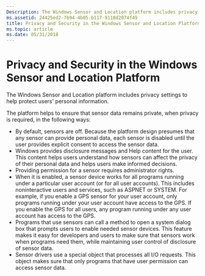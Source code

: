 ```yaml
---
Description: The Windows Sensor and Location platform includes privacy settings to help protect users' personal information.
ms.assetid: 24425ed2-7b94-4b05-b117-9118d2074f49
title: Privacy and Security in the Windows Sensor and Location Platform
ms.topic: article
ms.date: 05/31/2018
---
```


# Privacy and Security in the Windows Sensor and Location Platform

The Windows Sensor and Location platform includes privacy settings to help protect users' personal information.

The platform helps to ensure that sensor data remains private, when privacy is required, in the following ways:

-   By default, sensors are off. Because the platform design presumes that any sensor can provide personal data, each sensor is disabled until the user provides explicit consent to access the sensor data.
-   Windows provides disclosure messages and Help content for the user. This content helps users understand how sensors can affect the privacy of their personal data and helps users make informed decisions.
-   Providing permission for a sensor requires administrator rights.
-   When it is enabled, a sensor device works for all programs running under a particular user account (or for all user accounts). This includes noninteractive users and services, such as ASPNET or SYSTEM. For example, if you enable a GPS sensor for your user account, only programs running under your user account have access to the GPS. If you enable the GPS for all users, any program running under any user account has access to the GPS.
-   Programs that use sensors can call a method to open a system dialog box that prompts users to enable needed sensor devices. This feature makes it easy for developers and users to make sure that sensors work when programs need them, while maintaining user control of disclosure of sensor data.
-   Sensor drivers use a special object that processes all I/O requests. This object makes sure that only programs that have user permission can access sensor data.

 

 



